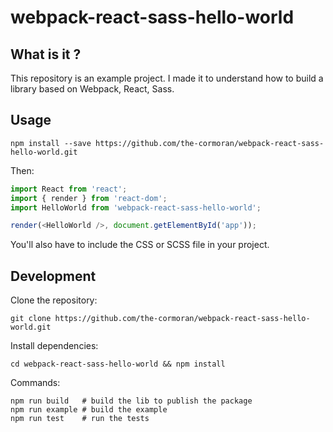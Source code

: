 # webpack-react-sass-hello-world

## What is it ?
This repository is an example project. I made it to understand how to build a library based on Webpack, React, Sass.

## Usage
```
npm install --save https://github.com/the-cormoran/webpack-react-sass-hello-world.git
```
Then:
```javascript
import React from 'react';
import { render } from 'react-dom';
import HelloWorld from 'webpack-react-sass-hello-world';

render(<HelloWorld />, document.getElementById('app'));

```
You'll also have to include the CSS or SCSS file in your project.

## Development
Clone the repository:
```
git clone https://github.com/the-cormoran/webpack-react-sass-hello-world.git
```
Install dependencies:
```
cd webpack-react-sass-hello-world && npm install
```
Commands:
```shell
npm run build 	# build the lib to publish the package
npm run example # build the example
npm run test	# run the tests
```
